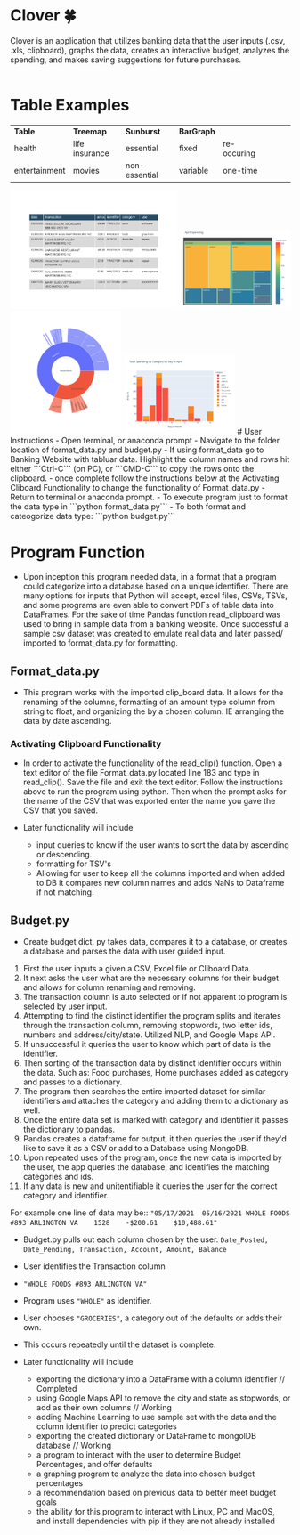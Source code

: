 # Clover 🍀
Clover is an application that utilizes banking data that the user inputs (.csv, .xls, clipboard), graphs the data, creates an interactive budget, analyzes the spending, and makes saving suggestions for future purchases.<br><br>
# Table Examples

 |   |   |   |   |   | |||
|---|---|---|---|---|---|---|---|
 | **Table**       | **Treemap**         | **Sunburst**     | **BarGraph** |  |
 | health       |life insurance| essential    | fixed          | re-occuring          | 
 | entertainment|movies        | non-essential| variable       | one-time             | 

<img src="https://raw.githubusercontent.com/ph1-618O/clover/0eda1a103df41657d5cedc2c45903670b4992ff5/notebooks/table_blue.svg" alt="Tables" width="300"/>
<img src="https://raw.githubusercontent.com/ph1-618O/clover/f0333334e149884116ec302aca78353de6c21394/notebooks/fig4.svg" alt="TreeMap" width="200"/>
<img src="https://raw.githubusercontent.com/ph1-618O/clover/f0333334e149884116ec302aca78353de6c21394/images/sunburst.svg" alt="Sunburst" width="200"/>
<img src="https://raw.githubusercontent.com/ph1-618O/clover/bd7f89d8a958eb0df11997e866e57e2e8bfb78d1/notebooks/bar.svg" alt="Bar Graph" width="200"/>
# User Instructions
- Open terminal, or anaconda prompt
- Navigate to the folder location of format_data.py and budget.py
  - If using format_data go to Banking Website with tabluar data. Highlight the column names and rows hit either ```Ctrl-C``` (on PC), or ```CMD-C``` to copy the rows onto the clipboard.
  - once complete follow the instructions below at the Activating Cliboard Functionality to change the functionality of Format_data.py 
  - Return to terminal or anaconda prompt. 
  - To execute program just to format the data type in
  ```python format_data.py```
  - To both format and cateogorize data type:
  ```python budget.py``` 

# Program Function

- Upon inception this program needed data, in a format that a program could categorize into a database based on a unique identifier. There are many options for inputs that Python will accept, excel files, CSVs, TSVs, and some programs are even able to convert PDFs of table data into DataFrames. For the sake of time Pandas function read_clipboard was used to bring in sample data from a banking website. Once successful a sample csv dataset was created to emulate real data and later passed/ imported to format_data.py for formatting. 

## Format_data.py
- This program works with the imported clip_board data. It allows for the renaming of the columns, formatting of an amount type column from string to float, and organizing the by a chosen column. IE arranging the data by date ascending.

### Activating Clipboard Functionality
- In order to activate the functionality of the read_clip() function. Open a text editor of the file Format_data.py located line 183 and type in read_clip(). Save the file and exit the text editor. Follow the instructions above to run the program using python. Then when the prompt asks for the name of the CSV that was exported enter the name you gave the CSV that you saved.

- Later functionality will include 
  - input queries to know if the user wants to sort the data by ascending or descending.
  - formatting for TSV's
  - Allowing for user to keep all the columns imported and when added to DB it compares new column names and adds NaNs to Dataframe if not matching.
  
## Budget.py
- Create budget dict. py takes data, compares it to a database, or creates a database and parses the data with user guided input. 

1. First the user inputs a given a CSV, Excel file or Cliboard Data.
2. It next asks the user what are the necessary columns for their budget and allows for column renaming and removing.
3. The transaction column is auto selected or if not apparent to program is selected by user input.
4. Attempting to find the distinct identifier the program splits and iterates through the transaction column, removing stopwords, two letter ids, numbers and address/city/state. Utilized NLP, and Google Maps API. 
5. If unsuccessful it queries the user to know which part of data is the identifier.
6. Then sorting of the transaction data by distinct identifier occurs within the data. Such as: Food purchases, Home purchases added as category and passes to a dictionary.
7. The program then searches the entire imported dataset for similar identifiers and attaches the category and adding them to a dictionary as well.
8. Once the entire data set is marked with category and identifier it passes the dictionary to pandas.
9. Pandas creates a dataframe for output, it then queries the user if they'd like to save it as a CSV or add to a Database using MongoDB.
10. Upon repeated uses of the program, once the new data is imported by the user, the app queries the database, and identifies the matching categories and ids.
11. If any data is new and unitentifiable it queries the user for the correct category and identifier.


For example one line of data may be:: 
```"05/17/2021	05/16/2021 WHOLE FOODS #893 ARLINGTON VA	1528	-$200.61	$10,488.61"```
- Budget.py pulls out each column chosen by the user. 
```Date_Posted, Date_Pending, Transaction, Account, Amount, Balance```
- User identifies the Transaction column 
- ```"WHOLE FOODS #893 ARLINGTON VA"```
- Program uses ```"WHOLE"``` as identifier.
- User chooses ```"GROCERIES"```, a category out of the defaults or adds their own. 
- This occurs repeatedly until the dataset is complete.

- Later functionality will include
  - exporting the dictionary into a DataFrame with a column identifier // Completed
  - using Google Maps API to remove the city and state as stopwords, or add as their own columns // Working
  - adding Machine Learning to use sample set with the data and the column identifier to predict categories
  - exporting the created dictionary or DataFrame to mongolDB database // Working
  - a program to interact with the user to determine Budget Percentages, and offer defaults
  - a graphing program to analyze the data into chosen budget percentages
  - a recommendation based on previous data to better meet budget goals
  - the ability for this program to interact with Linux, PC and MacOS, and install dependencies with pip if they are not already installed

